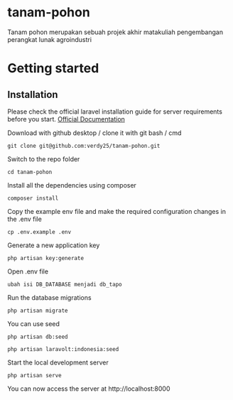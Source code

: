 # tanam-pohon
 Tanam pohon merupakan sebuah projek akhir matakuliah pengembangan perangkat lunak agroindustri

# Getting started

## Installation

Please check the official laravel installation guide for server requirements before you start. [Official Documentation](https://laravel.com/docs/5.4/installation#installation)

Download with github desktop / clone it with git bash / cmd

    git clone git@github.com:verdy25/tanam-pohon.git

Switch to the repo folder

    cd tanam-pohon

Install all the dependencies using composer

    composer install

Copy the example env file and make the required configuration changes in the .env file

    cp .env.example .env

Generate a new application key

    php artisan key:generate

Open .env file
    
    ubah isi DB_DATABASE menjadi db_tapo
    
Run the database migrations

    php artisan migrate

You can use seed

    php artisan db:seed
    
    php artisan laravolt:indonesia:seed

Start the local development server

    php artisan serve

You can now access the server at http://localhost:8000
